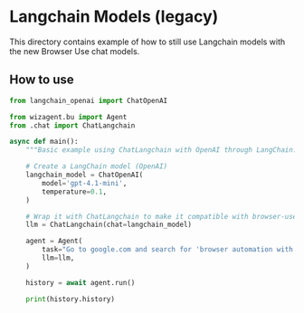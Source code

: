 # Langchain Models (legacy)

This directory contains example of how to still use Langchain models with the new Browser Use chat models.

## How to use

```python
from langchain_openai import ChatOpenAI

from wizagent.bu import Agent
from .chat import ChatLangchain

async def main():
	"""Basic example using ChatLangchain with OpenAI through LangChain."""

	# Create a LangChain model (OpenAI)
	langchain_model = ChatOpenAI(
		model='gpt-4.1-mini',
		temperature=0.1,
	)

	# Wrap it with ChatLangchain to make it compatible with browser-use
	llm = ChatLangchain(chat=langchain_model)

    agent = Agent(
        task="Go to google.com and search for 'browser automation with Python'",
        llm=llm,
    )

    history = await agent.run()

    print(history.history)
```
